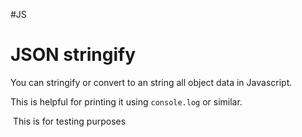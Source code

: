#JS 

# JSON stringify

You can stringify or convert to an string all object data in Javascript. 

This is helpful for printing it using `console.log` or similar. 

 This is for testing purposes